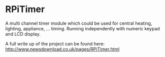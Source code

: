 # RPiTimer
A multi channel timer module which could be used for central heating, lighting, appliance, ... timing. Running independently with numeric keypad and LCD display.

A full write up of the project can be found here:
http://www.newsdownload.co.uk/pages/RPiTimer.html
